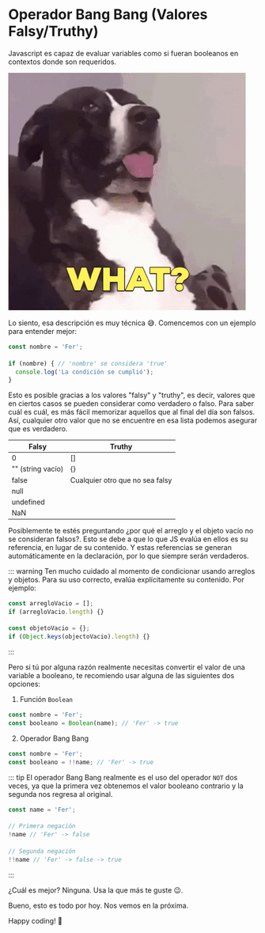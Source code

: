 # Operador Bang Bang (Valores Falsy/Truthy)

Javascript es capaz de evaluar variables como si fueran booleanos en contextos donde son requeridos.

![What gif](./what.gif)

Lo siento, esa descripción es muy técnica 😅. Comencemos con un ejemplo para entender mejor:

```js
const nombre = 'Fer';

if (nombre) { // 'nombre' se considera 'true'
  console.log('La condición se cumplió');
}
```

Esto es posible gracias a los valores "falsy" y "truthy", es decir, valores que en ciertos casos se pueden considerar como verdadero o falso. Para saber cuál es cuál, es más fácil memorizar aquellos que al final del día son falsos. Así, cualquier otro valor que no se encuentre en esa lista podemos asegurar que es verdadero.

| Falsy             | Truthy                          |
|-------------------|---------------------------------|
| 0                 | []                              |
| "" (string vacío) | {}                              |
| false             | Cualquier otro que no sea falsy |
| null              |                                 |
| undefined         |                                 |
| NaN               |                                 |

Posiblemente te estés preguntando ¿por qué el arreglo y el objeto vacío no se consideran falsos?. Esto se debe a que lo que JS evalúa en ellos es su referencia, en lugar de su contenido. Y estas referencias se generan automáticamente en la declaración, por lo que siempre serán verdaderos.

::: warning
Ten mucho cuidado al momento de condicionar usando arreglos y objetos. Para su uso correcto, evalúa explícitamente su contenido. Por ejemplo:

```js
const arregloVacio = [];
if (arregloVacio.length) {}

const objetoVacio = {};
if (Object.keys(objectoVacio).length) {}
```
:::

Pero si tú por alguna razón realmente necesitas convertir el valor de una variable a booleano, te recomiendo usar alguna de las siguientes dos opciones:

1. Función `Boolean`

```js
const nombre = 'Fer';
const booleano = Boolean(name); // 'Fer' -> true
```

2. Operador Bang Bang

```js
const nombre = 'Fer';
const booleano = !!name; // 'Fer' -> true
```

::: tip
El operador Bang Bang realmente es el uso del operador `NOT` dos veces, ya que la primera vez obtenemos el valor booleano contrario y la segunda nos regresa al original.

```js
const name = 'Fer';

// Primera negación
!name // 'Fer' -> false

// Segunda negación
!!name // 'Fer' -> false -> true
```
:::

¿Cuál es mejor? Ninguna. Usa la que más te guste 😉.

Bueno, esto es todo por hoy. Nos vemos en la próxima.

Happy coding! 🥸
